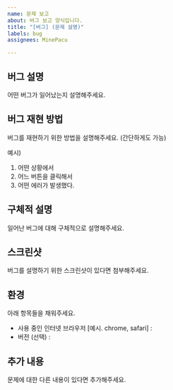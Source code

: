 ```yaml
---
name: 문제 보고
about: 버그 보고 양식입니다.
title: "[버그] (문제 설명)"
labels: bug
assignees: MinePacu

---
```


## **버그 설명**
어떤 버그가 일어났는지 설명해주세요.

## 버그 재현 방법
버그를 재현하기 위한 방법을 설명해주세요. (간단하게도 가능)

예시)
1. 어떤 상황에서
2. 어느 버튼을 클릭해서
3. 어떤 에러가 발생했다.

## **구체적 설명**
일어난 버그에 대해 구체적으로 설명해주세요.

## **스크린샷**
버그를 설명하기 위한 스크린샷이 있다면 첨부해주세요.

## 환경
아래 항목들을 채워주세요.
 - 사용 중인 인터넷 브라우저 [예시. chrome, safari] : 
 - 버전 (선택) : 

## 추가 내용
문제에 대한 다른 내용이 있다면 추가해주세요.
